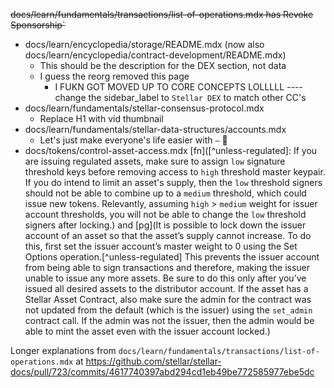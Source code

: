 ~~docs/learn/fundamentals/transactions/list-of-operations.mdx has Revoke Sponsorship`~~

- docs/learn/encyclopedia/storage/README.mdx (now also docs/learn/encyclopedia/contract-development/README.mdx)
  - This should be the description for the DEX section, not data
  - I guess the reorg removed this page
     - I FUKN GOT MOVED UP TO CORE CONCEPTS LOLLLLL ---- change the sidebar_label to `Stellar DEX` to match other CC's
- docs/learn/fundamentals/stellar-consensus-protocol.mdx
  - Replace H1 with vid thumbnail
- docs/learn/fundamentals/stellar-data-structures/accounts.mdx
   - Let's just make everyone's life easier with `—` 💜
- docs/tokens/control-asset-access.mdx 
  [fn]([^unless-regulated]: If you are issuing regulated assets, make sure to assign `low` signature threshold keys before removing access to `high` threshold master keypair. If you do intend to limit an asset's supply, then the `low` threshold signers should not be able to combine up to a `medium` threshold, which could issue new tokens. Relevantly, assuming `high` > `medium` weight for issuer account thresholds, you will not be able to change the `low` threshold signers after locking.) and [pg](It is possible to lock down the issuer account of an asset so that the asset’s supply cannot increase. To do this, first set the issuer account’s master weight to 0 using the Set Options operation.[^unless-regulated] This prevents the issuer account from being able to sign transactions and therefore, making the issuer unable to issue any more assets. Be sure to do this only after you’ve issued all desired assets to the distributor account. If the asset has a Stellar Asset Contract, also make sure the admin for the contract was not updated from the default (which is the issuer) using the `set_admin` contract call. If the admin was not the issuer, then the admin would be able to mint the asset even with the issuer account locked.)

Longer explanations from `docs/learn/fundamentals/transactions/list-of-operations.mdx` at https://github.com/stellar/stellar-docs/pull/723/commits/4617740397abd294cd1eb49be772585977ebe5dc


